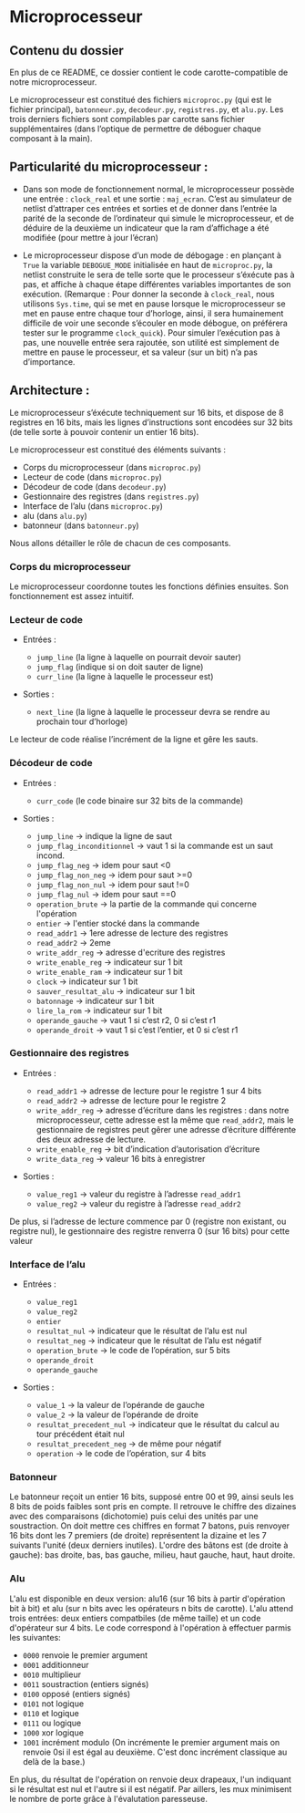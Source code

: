 # Microprocesseur


## Contenu du dossier

En plus de ce README, ce dossier contient le code carotte-compatible de notre microprocesseur.

Le microprocesseur est constitué des fichiers `microproc.py` (qui est le fichier principal), `batonneur.py`, `decodeur.py`, `registres.py`, et `alu.py`. Les trois derniers fichiers sont compilables par carotte sans fichier supplémentaires (dans l’optique de permettre de déboguer chaque composant à la main).

## Particularité du microprocesseur :

- Dans son mode de fonctionnement normal, le microprocesseur possède une entrée : `clock_real` et une sortie : `maj_ecran`. C’est au simulateur de netlist d’attraper ces entrées et sorties et de donner dans l’entrée la parité de la seconde de l’ordinateur qui simule le microprocesseur, et de déduire de la deuxième un indicateur que la ram d’affichage a été modifiée (pour mettre à jour l’écran)

- Le microprocesseur dispose d’un mode de débogage : en plançant à `True` la variable `DEBOGUE_MODE` initialisée en haut de `microproc.py`, la netlist construite le sera de telle sorte que le processeur s’éxécute pas à pas, et affiche à chaque étape différentes variables importantes de son exécution. (Remarque : Pour donner la seconde à `clock_real`, nous utilisons `Sys.time`, qui se met en pause lorsque le microprocesseur se met en pause entre chaque tour d’horloge, ainsi, il sera humainement difficile de voir une seconde s’écouler en mode débogue, on préférera tester sur le programme `clock_quick`). Pour simuler l’exécution pas à pas, une nouvelle entrée sera rajoutée, son utilité est simplement de mettre en pause le processeur, et sa valeur (sur un bit) n’a pas d’importance.

## Architecture :

Le microprocesseur s’éxécute techniquement sur 16 bits, et dispose de 8 registres en 16 bits, mais les lignes d’instructions sont encodées sur 32 bits (de telle sorte à pouvoir contenir un entier 16 bits).


Le microprocesseur est constitué des éléments suivants :

- Corps du microprocesseur (dans `microproc.py`)
- Lecteur de code (dans `microproc.py`)
- Décodeur de code (dans `decodeur.py`)
- Gestionnaire des registres (dans `registres.py`)
- Interface de l’alu (dans `microproc.py`)
- alu (dans `alu.py`)
- batonneur (dans `batonneur.py`)

Nous allons détailler le rôle de chacun de ces composants.


### Corps du microprocesseur
Le microprocesseur coordonne toutes les fonctions définies ensuites. Son fonctionnement est assez intuitif.

### Lecteur de code

- Entrées :
	- `jump_line` (la ligne à laquelle on pourrait devoir sauter)
	- `jump_flag` (indique si on doit sauter de ligne)
	- `curr_line` (la ligne à laquelle le processeur est)

- Sorties :	
	- `next_line` (la ligne à laquelle le processeur devra se rendre au prochain tour d’horloge)


Le lecteur de code réalise l’incrément de la ligne et gêre les sauts.


### Décodeur de code

- Entrées : 
	- `curr_code` (le code binaire sur 32 bits de la commande)

- Sorties :
	- `jump_line` ->                  indique la ligne de saut 
	- `jump_flag_inconditionnel` ->   vaut 1 si la commande est un saut incond.
	- `jump_flag_neg` ->              idem pour saut <0
	- `jump_flag_non_neg` ->          idem pour saut >=0
	- `jump_flag_non_nul` ->          idem pour saut !=0
	- `jump_flag_nul` ->              idem pour saut ==0
	- `operation_brute` ->            la partie de la commande qui concerne l'opération
	- `entier` ->                     l'entier stocké dans la commande
	- `read_addr1` ->                 1ere adresse de lecture des registres
	- `read_addr2` ->                 2eme
	- `write_addr_reg` ->             adresse d'ecriture des registres
	- `write_enable_reg` ->           indicateur sur 1 bit
	- `write_enable_ram` ->           indicateur sur 1 bit
	- `clock` ->                      indicateur sur 1 bit
	- `sauver_resultat_alu` ->        indicateur sur 1 bit
	- `batonnage` ->                  indicateur sur 1 bit
	- `lire_la_rom` ->                indicateur sur 1 bit
	- `operande_gauche` ->            vaut 1 si c’est r2, 0 si c’est r1
	- `operande_droit` ->             vaut 1 si c’est l’entier, et 0 si c’est r1


### Gestionnaire des registres

- Entrées :
	- `read_addr1` -> adresse de lecture pour le registre 1 sur 4 bits
	- `read_addr2` -> adresse de lecture pour le registre 2
	- `write_addr_reg` -> adresse d’écriture dans les registres : dans notre microprocesseur, cette adresse est la même que `read_addr2`, mais le gestionnaire de registres peut gêrer une adresse d’écriture différente des deux adresse de lecture.
	- `write_enable_reg` -> bit d’indication d’autorisation d’écriture
	- `write_data_reg` -> valeur 16 bits à enregistrer 

- Sorties :
	- `value_reg1` -> valeur du registre à l’adresse `read_addr1`
	- `value_reg2` -> valeur du registre à l’adresse `read_addr2`

De plus, si l’adresse de lecture commence par 0 (registre non existant, ou registre nul), le gestionnaire des registre renverra 0 (sur 16 bits) pour cette valeur



### Interface de l’alu

- Entrées :
	- `value_reg1`
	- `value_reg2`
	- `entier`
	- `resultat_nul` -> indicateur que le résultat de l’alu est nul
	- `resultat_neg` -> indicateur que le résultat de l’alu est négatif
	- `operation_brute` -> le code de l’opération, sur 5 bits
	- `operande_droit`
	- `operande_gauche` 

- Sorties :
	- `value_1` -> la valeur de l’opérande de gauche
	- `value_2` -> la valeur de l’opérande de droite
	- `resultat_precedent_nul` -> indicateur que le résultat du calcul au tour précédent était nul
	- `resultat_precedent_neg` -> de même pour négatif
	- `operation` -> le code de l’opération, sur 4 bits

### Batonneur

Le batonneur reçoit un entier 16 bits, supposé entre 00 et 99, ainsi seuls les 8 bits de poids faibles sont pris en compte. Il retrouve le chiffre des dizaines avec des comparaisons (dichotomie) puis celui des unités par une soustraction. On doit mettre ces chiffres en format 7 batons, puis renvoyer 16 bits dont les 7 premiers (de droite) représentent la dizaine et les 7 suivants l'unité (deux derniers inutiles). L'ordre des bâtons est (de droite à gauche): bas droite, bas, bas gauche, milieu, haut gauche, haut, haut droite.

### Alu

L'alu est disponible en deux version: alu16 (sur 16 bits à partir d'opération bit à bit) et alu (sur n bits avec les opérateurs n bits de carotte). L'alu attend trois entrées: deux entiers compatbiles (de même taille) et un code d'opérateur sur 4 bits. Le code correspond à l'opération à effectuer parmis les suivantes:
- `0000` renvoie le premier argument
- `0001` additionneur
- `0010` multiplieur
- `0011` soustraction (entiers signés)
- `0100` opposé (entiers signés)
- `0101` not logique 
- `0110` et logique
- `0111` ou logique
- `1000` xor logique
- `1001` incrément modulo (On incrémente le premier argument mais on renvoie 0si il est égal au deuxième. C'est donc incrément classique au delà de la base.)

En plus, du résultat de l'opération on renvoie deux drapeaux, l'un indiquant si le résultat est nul et l'autre si il est  négatif. Par aillers, les mux minimisent le nombre de porte grâce à l'évalutation paresseuse.
